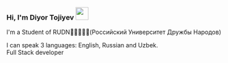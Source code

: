 ### Hi, I'm Diyor Tojiyev <img src="https://media.giphy.com/media/hvRJCLFzcasrR4ia7z/giphy.gif" width="30px">
 
 I'm a Student of RUDN📖👨‍💻👨‍🎓(Российский Университет Дружбы Народов)<br/>
 
I can speak 3 languages: English, Russian and Uzbek. <br/>
Full Stack developer
